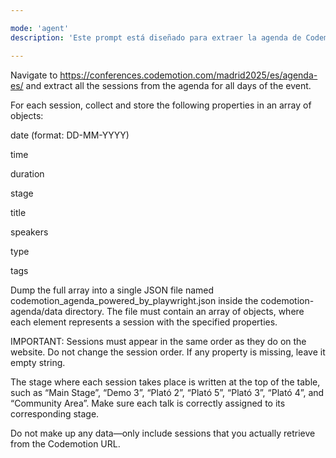 ```yaml
---

mode: 'agent'
description: 'Este prompt está diseñado para extraer la agenda de Codemotion Madrid 2025 utilizando el MCP Server de Playwright.'

---
```


Navigate to https://conferences.codemotion.com/madrid2025/es/agenda-es/ and extract all the sessions from the agenda for all days of the event.

For each session, collect and store the following properties in an array of objects:

date (format: DD-MM-YYYY)

time

duration

stage

title

speakers

type

tags

Dump the full array into a single JSON file named codemotion_agenda_powered_by_playwright.json inside the codemotion-agenda/data directory. The file must contain an array of objects, where each element represents a session with the specified properties.

IMPORTANT: Sessions must appear in the same order as they do on the website. Do not change the session order. If any property is missing, leave it empty string.

The stage where each session takes place is written at the top of the table, such as “Main Stage”, “Demo 3”, “Plató 2”, “Plató 5”, “Plató 3”, “Plató 4”, and “Community Area”. Make sure each talk is correctly assigned to its corresponding stage.

Do not make up any data—only include sessions that you actually retrieve from the Codemotion URL.